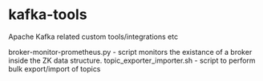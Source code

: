 # kafka-tools
Apache Kafka related custom tools/integrations etc 

broker-monitor-prometheus.py - script monitors the existance of a broker inside the ZK data structure.
topic_exporter_importer.sh - script to perform bulk export/import of topics

